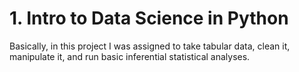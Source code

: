 # 1. Intro to Data Science in Python

Basically, in this project I was assigned to take tabular data, clean it, manipulate it, and run basic inferential statistical analyses.
